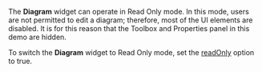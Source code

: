The **Diagram** widget can operate in Read Only mode. In this mode, users are not permitted to edit a diagram; therefore, most of the UI elements are disabled. It is for this reason that the Toolbox and Properties panel in this demo are hidden.

To switch the **Diagram** widget to Read Only mode, set the [readOnly](/Documentation/ApiReference/UI_Widgets/dxDiagram/Configuration/#readOnly) option to true.